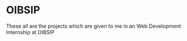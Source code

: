 # OIBSIP

These all are the projects which are given to me in an Web Development Internship at OIBSIP
